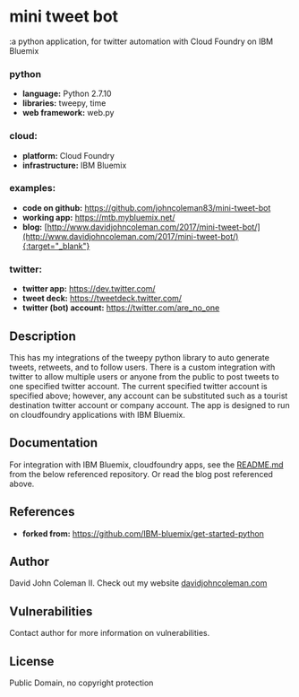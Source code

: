 # mini tweet bot

:a python application, for twitter automation with Cloud Foundry on IBM Bluemix

### python

  * __language:__ Python 2.7.10
  * __libraries:__ tweepy, time
  * __web framework:__ web.py

### cloud:

  * __platform:__ Cloud Foundry
  * __infrastructure:__ IBM Bluemix

### examples:

  * __code on github:__ <a href="https://github.com/johncoleman83/mini-tweet-bot" target="_blank">https://github.com/johncoleman83/mini-tweet-bot</a>
  * __working app:__ <a href="https://mtb.mybluemix.net/" target="_blank">https://mtb.mybluemix.net/</a>
  * __blog:__ [http://www.davidjohncoleman.com/2017/mini-tweet-bot/](http://www.davidjohncoleman.com/2017/mini-tweet-bot/){:target="_blank"}

### twitter:

  * __twitter app:__ https://dev.twitter.com/
  * __tweet deck:__ https://tweetdeck.twitter.com/
  * __twitter (bot) account:__ https://twitter.com/are_no_one

## Description

This has my integrations of the tweepy python library to auto generate tweets,
retweets, and to follow users.  There is a custom integration with twitter to
allow multiple users or anyone from the public to post tweets to one specified
twitter account.  The current specified twitter account is specified above;
however, any account can be substituted such as a tourist destination twitter
account or company account.  The app is designed to run on cloudfoundry
applications with IBM Bluemix.

## Documentation

For integration with IBM Bluemix, cloudfoundry apps, see the 
[README.md](https://github.com/IBM-bluemix/get-started-python) 
from the below referenced repository.  Or read the blog post referenced above.

## References

* **forked from:** https://github.com/IBM-bluemix/get-started-python

## Author

David John Coleman II.	Check out my website [davidjohncoleman.com](http://www.davidjohncoleman.com/)

## Vulnerabilities

Contact author for more information on vulnerabilities.

## License

Public Domain, no copyright protection
